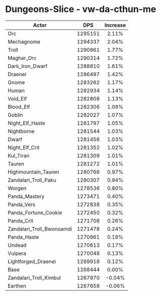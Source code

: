 # Dungeons-Slice - vw-da-cthun-me
| Actor | DPS | Increase |
|---|:---:|:---:|
|Orc|1295151|2.11%|
|Mechagnome|1294337|2.04%|
|Troll|1290861|1.77%|
|Maghar_Orc|1290314|1.72%|
|Dark_Iron_Dwarf|1288810|1.61%|
|Draenei|1286497|1.42%|
|Gnome|1283262|1.17%|
|Human|1282934|1.14%|
|Void_Elf|1282808|1.13%|
|Blood_Elf|1282306|1.09%|
|Goblin|1282027|1.07%|
|Night_Elf_Haste|1281797|1.05%|
|Nightborne|1281544|1.03%|
|Dwarf|1281456|1.03%|
|Night_Elf_Crit|1281352|1.02%|
|Kul_Tiran|1281309|1.01%|
|Tauren|1281272|1.01%|
|Highmountain_Tauren|1280766|0.97%|
|Zandalari_Troll_Paku|1280307|0.94%|
|Worgen|1278536|0.80%|
|Panda_Mastery|1273471|0.40%|
|Panda_Vers|1272838|0.35%|
|Panda_Fortune_Cookie|1272450|0.32%|
|Panda_Crit|1271708|0.26%|
|Zandalari_Troll_Bwonsamdi|1271478|0.24%|
|Panda_Haste|1270861|0.19%|
|Undead|1270613|0.17%|
|Vulpera|1270048|0.13%|
|Lightforged_Draenei|1269918|0.12%|
|Base|1268444|0.00%|
|Zandalari_Troll_Kimbul|1267970|-0.04%|
|Earthen|1267658|-0.06%|
